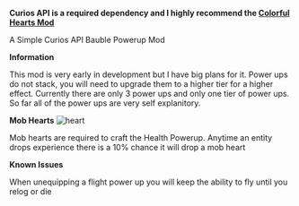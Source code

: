 **Curios API is a required dependency and I highly recommend the [Colorful Hearts Mod](https://modrinth.com/mod/colorful-hearts)**

A Simple Curios API Bauble Powerup Mod

**Information**

This mod is very early in development but I have big plans for it. Power ups do not stack, you will need to upgrade them to a higher tier for a higher effect. Currently there are only 3 power ups and only one tier of power ups. So far all of the power ups are very self explanitory.

**Mob Hearts** ![heart](https://cdn.modrinth.com/data/cached_images/589bb39d7c078e6a5bd7b7a78e7cbff719d6b72d.png)

Mob hearts are required to craft the Health Powerup. Anytime an entity drops experience there is a 10% chance it will drop a mob heart

**Known Issues**

When unequipping a flight power up you will keep the ability to fly until you relog or die
